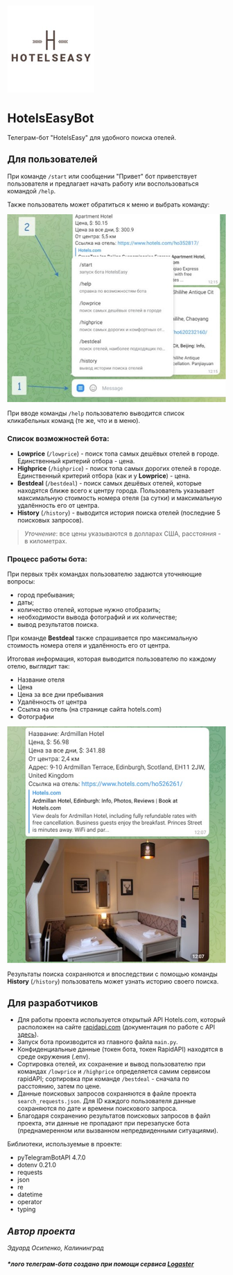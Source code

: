 ![logo](images\logo.jpg)
# **HotelsEasyBot**
Телеграм-бот "HotelsEasy" для удобного поиска отелей.

## **Для пользователей**
При команде `/start` или сообщении "Привет" бот приветствует пользователя и предлагает начать работу или воспользоваться командой `/help`.

Также пользователь может обратиться к меню и выбрать команду:

![screenshot_1](images\screenshot_1.jpg)

При вводе команды `/help` пользователю выводится список кликабельных команд (те же, что и в меню).

### **Список возможностей бота**:
- **Lowprice** (`/lowprice`) - поиск топа самых дешёвых отелей в городе. Единственный критерий отбора - цена.
- **Highprice** (`/highprice`) - поиск топа самых дорогих отелей в городе. Единственный критерий отбора (как и у **Lowprice**) - цена.
- **Bestdeal** (`/bestdeal`) - поиск самых дешёвых отелей, которые находятся ближе всего к центру города. Пользователь указывает максимальную стоимость номера отеля (за сутки) и максимальную удалённость его от центра.
- **History** (`/history`) - выводится история поиска отелей (последние 5 поисковых запросов).

>*Уточнение*: все цены указываются в долларах США, расстояния - в километрах.

### **Процесс работы бота**:
При первых трёх командах пользователю задаются уточняющие вопросы: 
- город пребывания;
- даты;
- количество отелей, которые нужно отобразить;
- необходимости вывода фотографий и их количестве;
- вывод результатов поиска.

При команде **Bestdeal** также спрашивается про максимальную стоимость номера отеля и удалённость его от центра.

Итоговая информация, которая выводится пользователю по каждому отелю, выглядит так:
- Название отеля
- Цена
- Цена за все дни пребывания
- Удалённость от центра
- Ссылка на отель (на странице сайта hotels.com)
- Фотографии

![screenshot_2](images/screenshot_2.jpg)

Результаты поиска сохраняются и впоследствии с помощью команды **History** (`/history`) пользователь может узнать историю своего поиска.

## **Для разработчиков**
- Для работы проекта используется открытый API Hotels.com, который расположен на
сайте [rapidapi.com](https://rapidapi.com/ru/hub) (документация по работе с API [здесь](https://rapidapi.com/ru/apidojo/api/hotels4/)).
- Запуск бота производится из главного файла `main.py`.
- Конфиденциальные данные (токен бота, токен RapidAPI) находятся в среде окружения (.env).
- Сортировка отелей, их сохранение и вывод пользователю при командах `/lowprice` и `/highprice` определяется самим сервисом rapidAPI; сортировка при команде `/bestdeal` - сначала по расстоянию, затем по цене.
- Данные поисковых запросов сохраняются в файле проекта `search_requests.json`. Для ID каждого пользователя данные сохраняются по дате и времени поискового запроса.
- Благодаря сохранению результатов поисковых запросов в файл проекта, эти данные не пропадают при перезапуске бота (преднамеренном или вызванном непредвиденными ситуациями).

Библиотеки, используемые в проекте:
- pyTelegramBotAPI 4.7.0
- dotenv 0.21.0
- requests
- json
- re
- datetime
- operator
- typing


## *Автор проекта*
*Эдуард Осипенко, Калининград*

##### **лого телеграм-бота создано при помощи сервиса [Logaster](https://www.logaster.ru/)*
